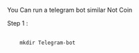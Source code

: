 You Can run a telegram bot similar Not Coin

Step 1 : 
<br>
<pre>
  <code>
    mkdir Telegram-bot
  </code>
</pre>
